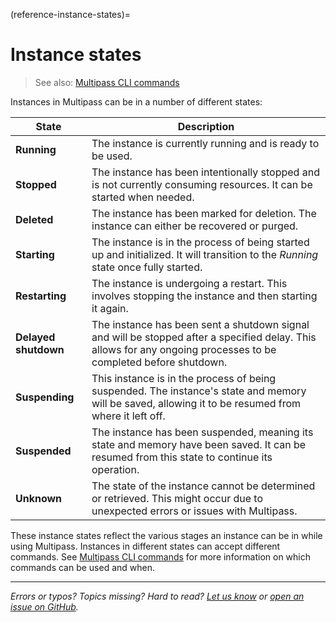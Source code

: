 (reference-instance-states)=
# Instance states

> See also: [Multipass CLI commands](/)

Instances in Multipass can be in a number of different states:

|State | Description|
|--- | ---|
| **Running** | The instance is currently running and is ready to be used. |
| **Stopped** | The instance has been intentionally stopped and is not currently consuming resources. It can be started when needed. |
| **Deleted** | The instance has been marked for deletion. The instance can either be recovered or purged. |
| **Starting**| The instance is in the process of being started up and initialized. It will transition to the *Running* state once fully started. |
| **Restarting** | The instance is undergoing a restart. This involves stopping the instance and then starting it again. |
| **Delayed shutdown** | The instance has been sent a shutdown signal and will be stopped after a specified delay. This allows for any ongoing processes to be completed before shutdown. |
| **Suspending** | This instance is in the process of being suspended. The instance's state and memory will be saved, allowing it to be resumed from where it left off. |
| **Suspended** | The instance has been suspended, meaning its state and memory have been saved. It can be resumed from this state to continue its operation. |
| **Unknown** | The state of the instance cannot be determined or retrieved. This might occur due to unexpected errors or issues with Multipass. |

<!--
- `Running`: The instance is currently running and is ready to be used.
- `Stopped`: The instance has been intentionally stopped and is not currently consuming resources. It can be started when needed.
- `Deleted`: The instance has been marked for deletion. The instance can either be recovered or purged.
- `Starting`: The instance is in the process of being started up and initialized. It will transition to the `Running` state once fully started.
- `Restarting`: The instance is undergoing a restart. This involves stopping the instance and then starting it again.
- `Delayed Shutdown`: The instance has been sent a shutdown signal and will be stopped after a specified delay. This allows for any ongoing processes to be completed before shutdown.
- `Suspending`: This instance is in the process of being suspended. The instance's state and memory will be saved, allowing it to be resumed from where it left off.
- `Suspended`: The instance has been suspended, meaning its state and memory have been saved. It can be resumed from this state to continue its operation.
- `Unknown`: The state of the instance cannot be determined or retrieved. This might occur due to unexpected errors or issues with Multipass.
-->

These instance states reflect the various stages an instance can be in while using Multipass. Instances in different states can accept different commands. See [Multipass CLI commands](/) for more information on which commands can be used and when.

---

*Errors or typos? Topics missing? Hard to read? <a href="https://docs.google.com/forms/d/e/1FAIpQLSd0XZDU9sbOCiljceh3rO_rkp6vazy2ZsIWgx4gsvl_Sec4Ig/viewform?usp=pp_url&entry.317501128=https://multipass.run/docs/instance-states" target="_blank">Let us know</a> or <a href="https://github.com/canonical/multipass/issues/new/choose" target="_blank">open an issue on GitHub</a>.*

